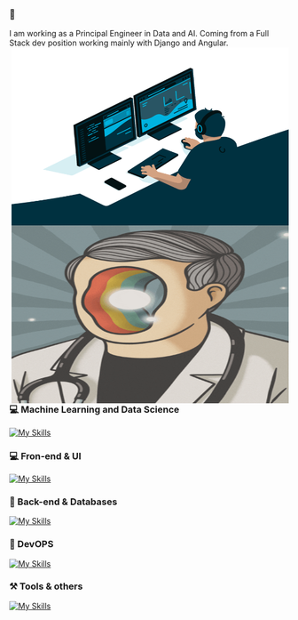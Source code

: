 ### 👋

I am working as a Principal Engineer in Data and AI. Coming from a Full Stack dev position working mainly with Django and Angular.
<img align="right" alt="GIF" src="https://github.com/vpolimenov/vpolimenov/blob/main/coder.gif?raw=true" width="500" height="320" />
<img align="right" alt="GIF" src="https://github.com/vpolimenov/vpolimenov/blob/main/doctor.gif?raw=true" width="500" height="320" />
<h3>💻  Machine Learning and Data Science</h3>

[![My Skills](https://skillicons.dev/icons?i=ai,tensorflow,pytorch,py,r)](https://skillicons.dev)

<h3>💻  Fron-end & UI</h3>

[![My Skills](https://skillicons.dev/icons?i=js,ts,react,angular,redux)](https://skillicons.dev)

<h3>🤖 Back-end & Databases</h3>

[![My Skills](https://skillicons.dev/icons?i=django,flask,postgresql,mysql,sqlite,regex)](https://skillicons.dev)

<h3>🤖 DevOPS</h3>

[![My Skills](https://skillicons.dev/icons?i=ansible,azure,docker,kubernetes,heroku,nginx,jenkins,grafana)](https://skillicons.dev)

<h3>⚒️ Tools & others</h3>

[![My Skills](https://skillicons.dev/icons?i=vscode,vim,git,github,linux,postman,bash,discord,latex)](https://skillicons.dev)


<!-- 
<a href="https://github.com/vpolimenov">
  <img align="center" src="https://github-readme-stats.vercel.app/api?username=vpolimenov&count_private=true&show_icons=true&theme=vue-dark&hide=stars&include_all_commits=ture)](https://github.com/anuraghazra/github-readme-stats" />
</a> -->
<!--
<a href="https://github.com/vpolimenov">
  <img align="center" src="https://github-readme-stats.vercel.app/api/top-langs/?username=vpolimenov&layout=compact)](https://github.com/anuraghazra/github-readme-stats" />
</a>-->
